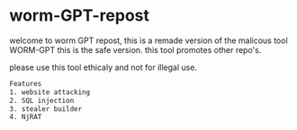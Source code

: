 # worm-GPT-repost
welcome to worm GPT repost, this is a remade version of the malicous tool WORM-GPT this is the safe version.
this tool promotes other repo's.

please use this tool ethicaly and not for illegal use.
```bash
Features
1. website attacking
2. SQL injection
3. stealer builder
4. NjRAT

